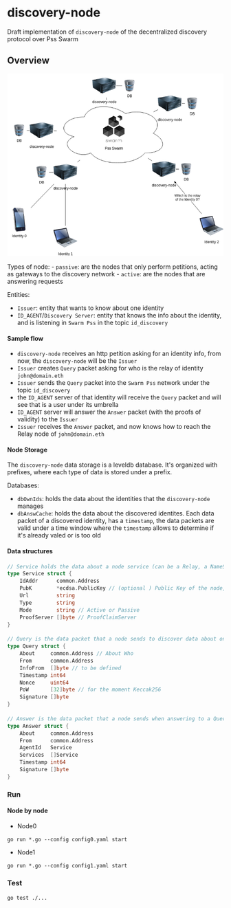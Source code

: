 # discovery-node
Draft implementation of `discovery-node` of the decentralized discovery protocol over Pss Swarm


## Overview

![network00](https://raw.githubusercontent.com/iden3/discovery-node/master/docs/network00.png "network00")

Types of node:
	- `passive`: are the nodes that only perform petitions, acting as gateways to the discovery network
	- `active`: are the nodes that are answering requests

Entities:
- `Issuer`: entity that wants to know about one identity
- `ID_AGENT`/`Discovery Server`: entity that knows the info about the identity, and is listening in `Swarm Pss` in the topic `id_discovery`

#### Sample flow
- `discovery-node` receives an http petition asking for an identity info, from now, the `discovery-node` will be the `Issuer`
- `Issuer` creates `Query` packet asking for who is the relay of identity `john@domain.eth`
- `Issuer` sends the `Query` packet into the `Swarm Pss` network under the topic `id_discovery`
- the `ID_AGENT` server of that identity will receive the `Query` packet and will see that is a user under its umbrella
- `ID_AGENT` server will answer the `Answer` packet (with the proofs of validity) to the `Issuer`
- `Issuer` receives the `Answer` packet, and now knows how to reach the Relay node of `john@domain.eth`

#### Node Storage
The `discovery-node` data storage is a leveldb database. It's organized with prefixes, where each type of data is stored under a prefix.

Databases:
- `dbOwnIds`: holds the data about the identities that the `discovery-node` manages
- `dbAnswCache`: holds the data about the discovered identites. Each data packet of a discovered identity, has a `timestamp`, the data packets are valid under a time window where the `timestamp` allows to determine if it's already valed or is too old

#### Data structures

```go
// Service holds the data about a node service (can be a Relay, a NameServer, a DiscoveryNode, etc)
type Service struct {
	IdAddr      common.Address
	PubK        *ecdsa.PublicKey // (optional ) Public Key of the node, to receive encrypted data packets
	Url         string
	Type        string
	Mode        string // Active or Passive
	ProofServer []byte // ProofClaimServer
}

// Query is the data packet that a node sends to discover data about one identity
type Query struct {
	About     common.Address // About Who
	From      common.Address
	InfoFrom  []byte // to be defined
	Timestamp int64
	Nonce     uint64
	PoW       [32]byte // for the moment Keccak256
	Signature []byte
}

// Answer is the data packet that a node sends when answering to a Query data packet
type Answer struct {
	About     common.Address
	From      common.Address
	AgentId   Service
	Services  []Service
	Timestamp int64
	Signature []byte
}
```


### Run

#### Node by node
- Node0
```
go run *.go --config config0.yaml start
```

- Node1
```
go run *.go --config config1.yaml start
```

### Test
```
go test ./...
```

